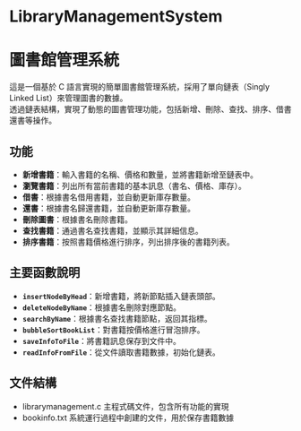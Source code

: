 # LibraryManagementSystem  
# 圖書館管理系統 
這是一個基於 C 語言實現的簡單圖書館管理系統，採用了單向鏈表（Singly Linked List）來管理圖書的數據。  
透過鏈表結構，實現了動態的圖書管理功能，包括新增、刪除、查找、排序、借書還書等操作。

## 功能

- **新增書籍**：輸入書籍的名稱、價格和數量，並將書籍新增至鏈表中。
- **瀏覽書籍**：列出所有當前書籍的基本訊息（書名、價格、庫存）。
- **借書**：根據書名借用書籍，並自動更新庫存數量。
- **還書**：根據書名歸還書籍，並自動更新庫存數量。
- **刪除圖書**：根據書名刪除書籍。
- **查找書籍**：通過書名查找書籍，並顯示其詳細信息。
- **排序書籍**：按照書籍價格進行排序，列出排序後的書籍列表。

## 主要函數說明

- **`insertNodeByHead`**：新增書籍，將新節點插入鏈表頭部。
- **`deleteNodeByName`**：根據書名刪除對應節點。
- **`searchByName`**：根據書名查找書籍節點，返回其指標。
- **`bubbleSortBookList`**：對書籍按價格進行冒泡排序。
- **`saveInfoToFile`**：將書籍訊息保存到文件中。
- **`readInfoFromFile`**：從文件讀取書籍數據，初始化鏈表。

## 文件結構  
 - librarymanagement.c 主程式碼文件，包含所有功能的實現
 - bookinfo.txt  系統運行過程中創建的文件，用於保存書籍數據

